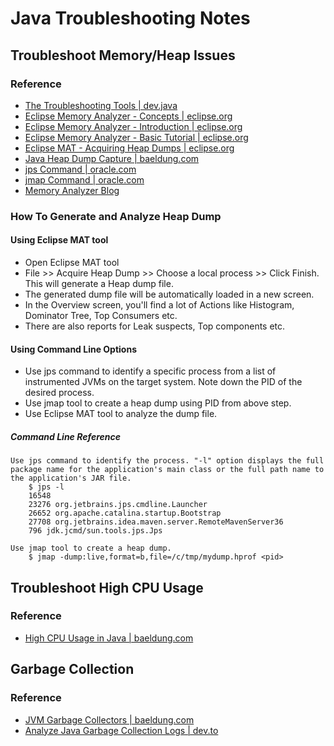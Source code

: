 # Java Troubleshooting Notes

## Troubleshoot Memory/Heap Issues
### Reference
* [The Troubleshooting Tools | dev.java](https://dev.java/learn/jvm/tool/troubleshooting/)
* [Eclipse Memory Analyzer - Concepts | eclipse.org](https://help.eclipse.org/latest/index.jsp?topic=%2Forg.eclipse.mat.ui.help%2Fconcepts%2Fheapdump.html&cp%3D51_2_0)
* [Eclipse Memory Analyzer - Introduction | eclipse.org](https://help.eclipse.org/latest/index.jsp?topic=/org.eclipse.mat.ui.help/welcome.html)
* [Eclipse Memory Analyzer - Basic Tutorial | eclipse.org](https://help.eclipse.org/latest/index.jsp?topic=%2Forg.eclipse.mat.ui.help%2Fgettingstarted%2Fbasictutorial.html&cp%3D51_1_0)
* [Eclipse MAT - Acquiring Heap Dumps | eclipse.org](https://help.eclipse.org/latest/topic/org.eclipse.mat.ui.help/tasks/acquiringheapdump.html)
* [Java Heap Dump Capture | baeldung.com](https://www.baeldung.com/java-heap-dump-capture)
* [jps Command | oracle.com](https://docs.oracle.com/en/java/javase/11/tools/jps.html)
* [jmap Command | oracle.com](https://docs.oracle.com/en/java/javase/11/tools/jmap.html)
* [Memory Analyzer Blog](https://memoryanalyzer.blogspot.com/)


### How To Generate and Analyze Heap Dump
#### Using Eclipse MAT tool 
* Open Eclipse MAT tool
* File >> Acquire Heap Dump >> Choose a local process >> Click Finish. This will generate a Heap dump file.
* The generated dump file will be automatically loaded in a new screen. 
* In the Overview screen, you'll find a lot of Actions like Histogram, Dominator Tree, Top Consumers etc. 
* There are also reports for Leak suspects, Top components etc. 
	
#### Using Command Line Options
* Use jps command to identify a specific process from a list of instrumented JVMs on the target system. Note down the PID of the desired process. 
* Use jmap tool to create a heap dump using PID from above step.
* Use Eclipse MAT tool to analyze the dump file.
	
##### Command Line Reference
    Use jps command to identify the process. "-l" option displays the full package name for the application's main class or the full path name to the application's JAR file.
        $ jps -l
        16548
        23276 org.jetbrains.jps.cmdline.Launcher
        26652 org.apache.catalina.startup.Bootstrap
        27708 org.jetbrains.idea.maven.server.RemoteMavenServer36
        796 jdk.jcmd/sun.tools.jps.Jps

	Use jmap tool to create a heap dump.
		$ jmap -dump:live,format=b,file=/c/tmp/mydump.hprof <pid>

## Troubleshoot High CPU Usage
### Reference
* [High CPU Usage in Java | baeldung.com](https://www.baeldung.com/java-high-cpu-usage-causes)

## Garbage Collection
### Reference
* [JVM Garbage Collectors | baeldung.com](https://www.baeldung.com/jvm-garbage-collectors)
* [Analyze Java Garbage Collection Logs | dev.to](https://dev.to/sematext/java-garbage-collection-logs-how-to-analyze-them-4hgb)
